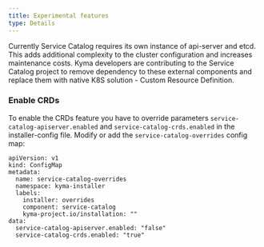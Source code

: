 ```yaml
---
title: Experimental features
type: Details
---
```


Currently Service Catalog requires its own instance of api-server and etcd. This adds additional complexity to the cluster configuration and increases
maintenance costs. Kyma developers are contributing to the Service Catalog project to remove dependency to these external components and replace them 
with native K8S solution - Custom Resource Definition.

### Enable CRDs

To enable the CRDs feature you have to override parameters `service-catalog-apiserver.enabled` and `service-catalog-crds.enabled`
in the installer-config file. Modify or add the `service-catalog-overrides` config map:  
```
apiVersion: v1
kind: ConfigMap
metadata:
  name: service-catalog-overrides
  namespace: kyma-installer
  labels:
    installer: overrides
    component: service-catalog
    kyma-project.io/installation: ""
data:
  service-catalog-apiserver.enabled: "false"
  service-catalog-crds.enabled: "true"
```
